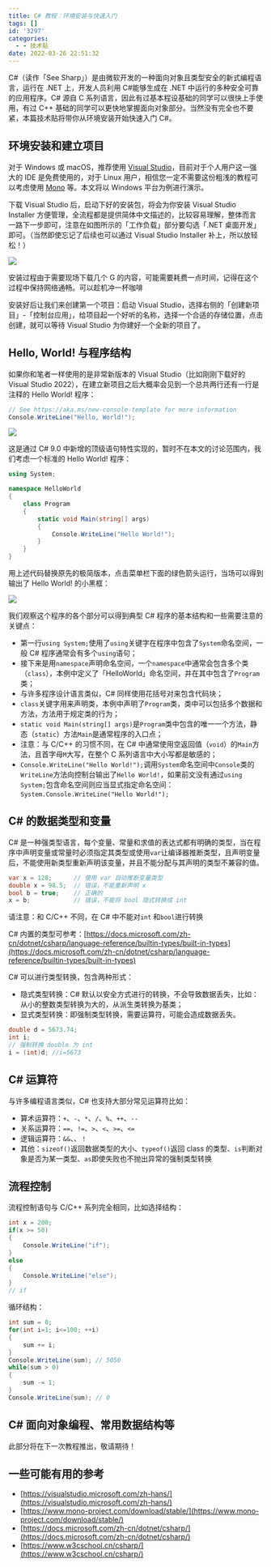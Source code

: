 ```yaml
---
title: C# 教程：环境安装与快速入门
tags: []
id: '3297'
categories:
  - - 技术贴
date: 2022-03-26 22:51:32
---
```


C#（读作「See Sharp」）是由微软开发的一种面向对象且类型安全的新式编程语言，运行在 .NET 上，开发人员利用 C#能够生成在 .NET 中运行的多种安全可靠的应用程序。C# 源自 C 系列语言，因此有过基本程设基础的同学可以很快上手使用，有过 C++ 基础的同学可以更快地掌握面向对象部分。当然没有完全也不要紧，本篇技术贴将带你从环境安装开始快速入门 C#。

## 环境安装和建立项目

对于 Windows 或 macOS，推荐使用 [Visual Studio](https://visualstudio.microsoft.com/zh-hans/)，目前对于个人用户这一强大的 IDE 是免费使用的，对于 Linux 用户，相信您一定不需要这份粗浅的教程可以考虑使用 [Mono](https://www.mono-project.com/download/stable/) 等。本文将以 Windows 平台为例进行演示。

下载 Visual Studio 后，启动下好的安装包，将会为你安装 Visual Studio Installer 方便管理，全流程都是提供简体中文描述的，比较容易理解，整体而言一路下一步即可，注意在如图所示的「工作负载」部分要勾选「.NET 桌面开发」即可。（当然即使忘记了后续也可以通过 Visual Studio Installer 补上，所以放轻松！）

![](../../wp-content_uploads/2022/03/1-1024x519.png)

安装过程由于需要现场下载几个 G 的内容，可能需要耗费一点时间，记得在这个过程中保持网络通畅。可以趁机冲一杯咖啡

安装好后让我们来创建第一个项目：启动 Visual Studio，选择右侧的「创建新项目」-「控制台应用」，给项目起一个好听的名称，选择一个合适的存储位置，点击创建，就可以等待 Visual Studio 为你建好一个全新的项目了。

## Hello, World! 与程序结构

如果你和笔者一样使用的是非常新版本的 Visual Studio（比如刚刚下载好的 Visual Studio 2022），在建立新项目之后大概率会见到一个总共两行还有一行是注释的 Hello World! 程序：

```C#
// See https://aka.ms/new-console-template for more information
Console.WriteLine("Hello, World!");
```

![](../../wp-content_uploads/2022/03/2-1024x655.png)

这是通过 C# 9.0 中新增的顶级语句特性实现的，暂时不在本文的讨论范围内，我们考虑一个标准的 Hello World! 程序：

```C#
using System;

namespace HelloWorld
{
    class Program
    {
        static void Main(string[] args)
        {
            Console.WriteLine("Hello World!");
        }
    }
}
```

用上述代码替换原先的极简版本，点击菜单栏下面的绿色箭头运行，当场可以得到输出了 Hello World! 的小黑框：

![](../../wp-content_uploads/2022/03/3-1024x545.png)

我们观察这个程序的各个部分可以得到典型 C# 程序的基本结构和一些需要注意的关键点：

*   第一行`using System;`使用了`using`关键字在程序中包含了`System`命名空间，一般 C# 程序通常会有多个`using`语句；
*   接下来是用`namespace`声明命名空间，一个`namespace`中通常会包含多个类（`class`），本例中定义了「HelloWorld」命名空间，并在其中包含了`Program`类；
*   与许多程序设计语言类似，C# 同样使用花括号对来包含代码块；
*   `class`关键字用来声明类，本例中声明了`Program`类，类中可以包括多个数据和方法，方法用于规定类的行为；
*   `static void Main(string[] args)`是`Program`类中包含的唯一一个方法，静态（`static`）方法`Main`是通常程序的入口点；
*   注意：与 C/C++ 的习惯不同，在 C# 中通常使用空返回值（`void`）的`Main`方法，且首字母`M`大写，在整个 C 系列语言中大小写都是敏感的；
*   `Console.WriteLine("Hello World!");`调用`System`命名空间中`Console`类的`WriteLine`方法向控制台输出了`Hello World!`，如果前文没有通过`using System;`包含命名空间则应当显式指定命名空间：`System.Console.WriteLine("Hello World!");`

## C# 的数据类型和变量

C# 是一种强类型语言，每个变量、常量和求值的表达式都有明确的类型，当在程序中声明变量或常量时必须指定其类型或使用`var`让编译器推断类型，且声明变量后，不能使用新类型重新声明该变量，并且不能分配与其声明的类型不兼容的值。

```C#
var x = 128;      // 使用 var 自动推断变量类型
double x = 98.5;  // 错误，不能重新声明 x
bool b = true;    // 正确的
x = b;            // 错误，不能将 bool 隐式转换成 int
```

请注意：和 C/C++ 不同，在 C# 中不能对`int` 和`bool`进行转换

C# 内置的类型可参考：[https://docs.microsoft.com/zh-cn/dotnet/csharp/language-reference/builtin-types/built-in-types](https://docs.microsoft.com/zh-cn/dotnet/csharp/language-reference/builtin-types/built-in-types)

C# 可以进行类型转换，包含两种形式：

*   隐式类型转换：C# 默认以安全方式进行的转换，不会导致数据丢失，比如：从小的整数类型转换为大的，从派生类转换为基类；
*   显式类型转换：即强制类型转换，需要运算符，可能会造成数据丢失。

```C#
double d = 5673.74;
int i;
// 强制转换 double 为 int
i = (int)d; //i=5673
```

## C# 运算符

与许多编程语言类似，C# 也支持大部分常见运算符比如：

*   算术运算符：`+`、`-`、`*`、`/`、`%`、`++`、`--`
*   关系运算符：`==`、`!=`、`>`、`<`、`>=`、`<=`
*   逻辑运算符：`&&`、、`！`
*   其他：`sizeof()`返回数据类型的大小、`typeof()`返回 class 的类型、`is`判断对象是否为某一类型、`as`即使失败也不抛出异常的强制类型转换

## 流程控制

流程控制语句与 C/C++ 系列完全相同，比如选择结构：

```C#
int x = 200;
if(x >= 50)
{
    Console.WriteLine("if");
}
else
{
    Console.WriteLine("else");
}
// if
```

循环结构：

```C#
int sum = 0;
for(int i=1; i<=100; ++i)
{
    sum += i;
}
Console.WriteLine(sum); // 5050
while(sum > 0)
{
    sum -= 1;
}
Console.WriteLine(sum); // 0
```

## C# 面向对象编程、常用数据结构等

此部分将在下一次教程推出，敬请期待！

## 一些可能有用的参考

*   [https://visualstudio.microsoft.com/zh-hans/](https://visualstudio.microsoft.com/zh-hans/)
*   [https://www.mono-project.com/download/stable/](https://www.mono-project.com/download/stable/)
*   [https://docs.microsoft.com/zh-cn/dotnet/csharp/](https://docs.microsoft.com/zh-cn/dotnet/csharp/)
*   [https://www.w3cschool.cn/csharp/](https://www.w3cschool.cn/csharp/)